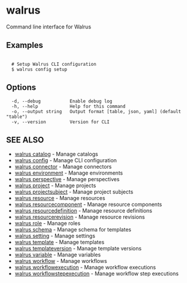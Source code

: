 # walrus

Command line interface for Walrus

## Examples

```

  # Setup Walrus CLI configuration
  $ walrus config setup

```

## Options

```
  -d, --debug           Enable debug log
  -h, --help            Help for this command
  -o, --output string   Output format [table, json, yaml] (default "table")
  -v, --version         Version for CLI
```

## SEE ALSO

* [walrus catalog](catalog/walrus_catalog)	 - Manage catalogs
* [walrus config](config/walrus_config)	 - Manage CLI configuration
* [walrus connector](connector/walrus_connector)	 - Manage connectors
* [walrus environment](environment/walrus_environment)	 - Manage environments
* [walrus perspective](perspective/walrus_perspective)	 - Manage perspectives
* [walrus project](project/walrus_project)	 - Manage projects
* [walrus projectsubject](projectsubject/walrus_projectsubject)	 - Manage project subjects
* [walrus resource](resource/walrus_resource)	 - Manage resources
* [walrus resourcecomponent](resourcecomponent/walrus_resourcecomponent)	 - Manage resource components
* [walrus resourcedefinition](resourcedefinition/walrus_resourcedefinition)	 - Manage resource definitions
* [walrus resourcerevision](resourcerevision/walrus_resourcerevision)	 - Manage resource revisions
* [walrus role](role/walrus_role)	 - Manage roles
* [walrus schema](/walrus_schema)	 - Manage schema for templates
* [walrus setting](setting/walrus_setting)	 - Manage settings
* [walrus template](template/walrus_template)	 - Manage templates
* [walrus templateversion](templateversion/walrus_templateversion)	 - Manage template versions
* [walrus variable](variable/walrus_variable)	 - Manage variables
* [walrus workflow](workflow/walrus_workflow)	 - Manage workflows
* [walrus workflowexecution](workflowexecution/walrus_workflowexecution)	 - Manage workflow executions
* [walrus workflowstepexecution](workflowstepexecution/walrus_workflowstepexecution)	 - Manage workflow step executions

